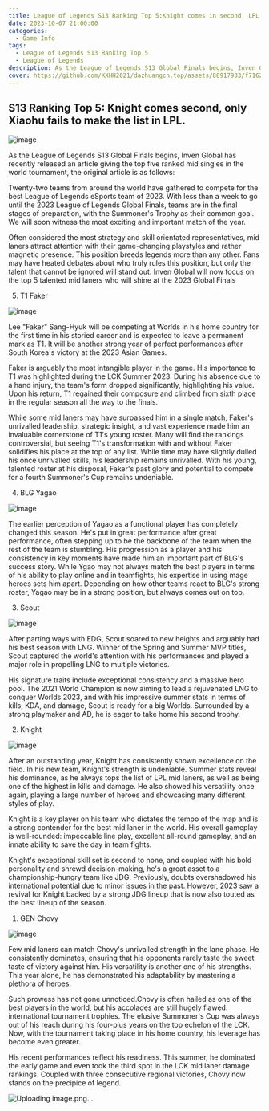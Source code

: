 ```yaml
---
title: League of Legends S13 Ranking Top 5:Knight comes in second, LPL only Xiaohu fails to make the list
date: 2023-10-07 21:00:00
categories:
  - Game Info
tags:
  - League of Legends S13 Ranking Top 5
  - League of Legends
description: As the League of Legends S13 Global Finals begins, Inven Global has recently released an article giving the top five ranked mid singles in the world tournament
cover: https://github.com/KXHH2021/dazhuangcn.top/assets/88917933/f716260f-fa31-4e78-a72f-2daaf334c04b
---
```


## S13 Ranking Top 5: Knight comes second, only Xiaohu fails to make the list in LPL.

![image](https://github.com/KXHH2021/dazhuangcn.top/assets/88917933/c38b6e3d-8aec-4df0-9543-b6a4bd73f263)

As the League of Legends S13 Global Finals begins, Inven Global has recently released an article giving the top five ranked mid singles in the world tournament, the original article is as follows:

Twenty-two teams from around the world have gathered to compete for the best League of Legends eSports team of 2023. With less than a week to go until the 2023 League of Legends Global Finals, teams are in the final stages of preparation, with the Summoner's Trophy as their common goal. We will soon witness the most exciting and important match of the year.

Often considered the most strategy and skill orientated representatives, mid laners attract attention with their game-changing playstyles and rather magnetic presence. This position breeds legends more than any other. Fans may have heated debates about who truly rules this position, but only the talent that cannot be ignored will stand out. Inven Global will now focus on the top 5 talented mid laners who will shine at the 2023 Global Finals

5. T1 Faker

![image](https://github.com/KXHH2021/dazhuangcn.top/assets/88917933/247c30c5-4a74-4bab-b7c8-91218b082188)

Lee "Faker" Sang-Hyuk will be competing at Worlds in his home country for the first time in his storied career and is expected to leave a permanent mark as T1. It will be another strong year of perfect performances after South Korea's victory at the 2023 Asian Games.

Faker is arguably the most intangible player in the game. His importance to T1 was highlighted during the LCK Summer 2023. During his absence due to a hand injury, the team's form dropped significantly, highlighting his value. Upon his return, T1 regained their composure and climbed from sixth place in the regular season all the way to the finals.

While some mid laners may have surpassed him in a single match, Faker's unrivalled leadership, strategic insight, and vast experience made him an invaluable cornerstone of T1's young roster. Many will find the rankings controversial, but seeing T1's transformation with and without Faker solidifies his place at the top of any list. While time may have slightly dulled his once unrivalled skills, his leadership remains unrivalled. With his young, talented roster at his disposal, Faker's past glory and potential to compete for a fourth Summoner's Cup remains undeniable.

4. BLG Yagao

![image](https://github.com/KXHH2021/dazhuangcn.top/assets/88917933/c57879cb-15a2-48eb-bd7b-d44b1070822b)

The earlier perception of Yagao as a functional player has completely changed this season. He's put in great performance after great performance, often stepping up to be the backbone of the team when the rest of the team is stumbling. His progression as a player and his consistency in key moments have made him an important part of BLG's success story. While Ygao may not always match the best players in terms of his ability to play online and in teamfights, his expertise in using mage heroes sets him apart. Depending on how other teams react to BLG's strong roster, Yagao may be in a strong position, but always comes out on top.

3. Scout

![image](https://github.com/KXHH2021/dazhuangcn.top/assets/88917933/6cc0ed6b-0ac8-43e2-8d66-9bc3bdb2d07b)

After parting ways with EDG, Scout soared to new heights and arguably had his best season with LNG. Winner of the Spring and Summer MVP titles, Scout captured the world's attention with his performances and played a major role in propelling LNG to multiple victories.

His signature traits include exceptional consistency and a massive hero pool. The 2021 World Champion is now aiming to lead a rejuvenated LNG to conquer Worlds 2023, and with his impressive summer stats in terms of kills, KDA, and damage, Scout is ready for a big Worlds. Surrounded by a strong playmaker and AD, he is eager to take home his second trophy.

2. Knight

![image](https://github.com/KXHH2021/dazhuangcn.top/assets/88917933/85d3f85e-7a47-4e85-b13a-d7cb849eb128)

After an outstanding year, Knight has consistently shown excellence on the field. In his new team, Knight's strength is undeniable. Summer stats reveal his dominance, as he always tops the list of LPL mid laners, as well as being one of the highest in kills and damage. He also showed his versatility once again, playing a large number of heroes and showcasing many different styles of play.

Knight is a key player on his team who dictates the tempo of the map and is a strong contender for the best mid laner in the world. His overall gameplay is well-rounded: impeccable line play, excellent all-round gameplay, and an innate ability to save the day in team fights.

Knight's exceptional skill set is second to none, and coupled with his bold personality and shrewd decision-making, he's a great asset to a championship-hungry team like JDG. Previously, doubts overshadowed his international potential due to minor issues in the past. However, 2023 saw a revival for Knight backed by a strong JDG lineup that is now also touted as the best lineup of the season.

1. GEN Chovy

![image](https://github.com/KXHH2021/dazhuangcn.top/assets/88917933/f5254f74-149d-4d25-a2b0-72323a1f8d60)

Few mid laners can match Chovy's unrivalled strength in the lane phase. He consistently dominates, ensuring that his opponents rarely taste the sweet taste of victory against him. His versatility is another one of his strengths. This year alone, he has demonstrated his adaptability by mastering a plethora of heroes.

Such prowess has not gone unnoticed.Chovy is often hailed as one of the best players in the world, but his accolades are still hugely flawed: international tournament trophies. The elusive Summoner's Cup was always out of his reach during his four-plus years on the top echelon of the LCK. Now, with the tournament taking place in his home country, his leverage has become even greater.

His recent performances reflect his readiness. This summer, he dominated the early game and even took the third spot in the LCK mid laner damage rankings. Coupled with three consecutive regional victories, Chovy now stands on the precipice of legend.

![Uploading image.png…]()
